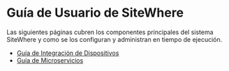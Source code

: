 # Guía de Usuario de SiteWhere

<Seo/>

Las siguientes páginas cubren los componentes principales del sistema SiteWhere
y como se los configuran y administran en tiempo de ejecución.

- [Guía de Integración de Dispositivos](./devices/README.md)
- [Guía de Microservicios](./microservices/README.md)

